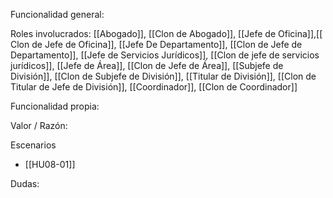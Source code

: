 Funcionalidad general:


Roles involucrados:
	[[Abogado]], [[Clon de Abogado]], [[Jefe de Oficina]],[[ Clon de Jefe de Oficina]], [[Jefe De Departamento]], [[Clon de Jefe de Departamento]], [[Jefe de Servicios Jurídicos]], [[Clon de jefe de servicios jurídicos]], [[Jefe de Área]], [[Clon de Jefe de Área]], [[Subjefe de División]], [[Clon de Subjefe de División]], [[Titular de División]], [[Clon de Titular de Jefe de División]], [[Coordinador]], [[Clon de Coordinador]]

Funcionalidad propia:


Valor / Razón:


Escenarios
* [[HU08-01]]

Dudas:
